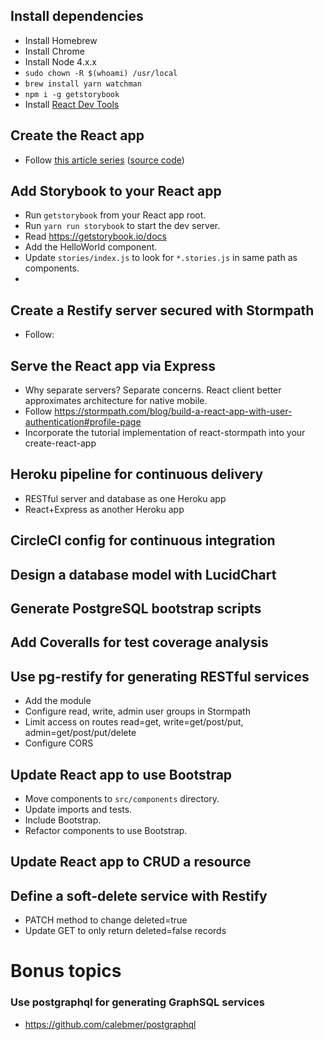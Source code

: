## Install dependencies

* Install Homebrew
* Install Chrome
* Install Node 4.x.x
* `sudo chown -R $(whoami) /usr/local`
* `brew install yarn watchman`
* `npm i -g getstorybook`
* Install [React Dev Tools](https://chrome.google.com/webstore/detail/react-developer-tools/fmkadmapgofadopljbjfkapdkoienihi?hl=en)

## Create the React app

* Follow [this article series](https://medium.com/@diamondgfx/learning-react-with-create-react-app-part-1-a12e1833fdc#.n6i3ktz2m) ([source code](https://github.com/Diamond/react-hello-world))

## Add Storybook to your React app

* Run `getstorybook` from your React app root.
* Run `yarn run storybook` to start the dev server.
* Read https://getstorybook.io/docs
* Add the HelloWorld component.
* Update `stories/index.js` to look for `*.stories.js` in same path as components.
* 

## Create a Restify server secured with Stormpath

* Follow:

## Serve the React app via Express

* Why separate servers? Separate concerns. React client better approximates architecture for native mobile.
* Follow https://stormpath.com/blog/build-a-react-app-with-user-authentication#profile-page
* Incorporate the tutorial implementation of react-stormpath into your create-react-app

## Heroku pipeline for continuous delivery

* RESTful server and database as one Heroku app
* React+Express as another Heroku app

## CircleCI config for continuous integration

## Design a database model with LucidChart

## Generate PostgreSQL bootstrap scripts

## Add Coveralls for test coverage analysis

## Use pg-restify for generating RESTful services

* Add the module
* Configure read, write, admin user groups in Stormpath
* Limit access on routes read=get, write=get/post/put, admin=get/post/put/delete
* Configure CORS

## Update React app to use Bootstrap

* Move components to `src/components` directory.
* Update imports and tests.
* Include Bootstrap.
* Refactor components to use Bootstrap.

## Update React app to CRUD a resource

## Define a soft-delete service with Restify

* PATCH method to change deleted=true
* Update GET to only return deleted=false records

# Bonus topics

### Use postgraphql for generating GraphSQL services

* https://github.com/calebmer/postgraphql
